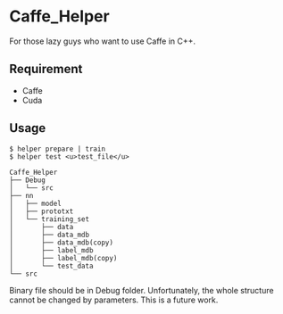 # Caffe_Helper

For those lazy guys who want to use Caffe in C++.

## Requirement
<ul>
<li>Caffe</li>
<li>Cuda</li>
</ul>

## Usage
```
$ helper prepare | train
$ helper test <u>test_file</u>
```

```
Caffe_Helper
├── Debug
│   └── src
├── nn
│   ├── model
│   ├── prototxt
│   └── training_set
│       ├── data
│       ├── data_mdb
│       ├── data_mdb(copy)
│       ├── label_mdb
│       ├── label_mdb(copy)
│       └── test_data
└── src
```

Binary file should be in Debug folder.
Unfortunately, the whole structure cannot be changed by parameters. This is a future work.
